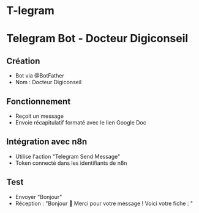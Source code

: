 # T-legram

# Telegram Bot - Docteur Digiconseil

## Création
- Bot via @BotFather
- Nom : Docteur Digiconseil

## Fonctionnement
- Reçoit un message
- Envoie récapitulatif formaté avec le lien Google Doc

## Intégration avec n8n
- Utilise l'action "Telegram Send Message"
- Token connecté dans les identifiants de n8n

## Test
- Envoyer "Bonjour"
- Réception : "Bonjour 👋 Merci pour votre message ! Voici votre fiche :  <lien>"

